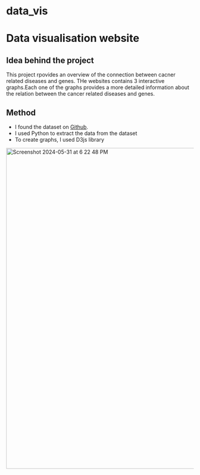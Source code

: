 # data_vis
#  Data visualisation website
##  Idea behind the project
This project rpovides an overview of the connection between cacner related diseases and genes. THe websites contains 3 interactive graphs.Each one of the graphs provides a more detailed information about the relation between the cancer related diseases and genes. 
##  Method 
* I found the dataset on [Github]("https://github.com/gephi/gephi/wiki/Datasets"). 
* I used Python to extract the data from the dataset
*  To create graphs, I used D3js library
<img width="859" alt="Screenshot 2024-05-31 at 6 22 48 PM" src="https://git.arts.ac.uk/storage/user/685/files/ea353d29-862e-4140-9b85-4f401fb3af0b">
